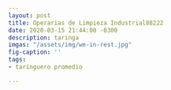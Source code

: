 ```yaml
---
layout: post
title: Operarias de Limpieza Industrial88222
date: 2020-03-15 21:44:00 -0300
description: taringa
imgas: "/assets/img/we-in-rest.jpg"
fig-caption: ''
tags:
- taringuero promedio

---
```

